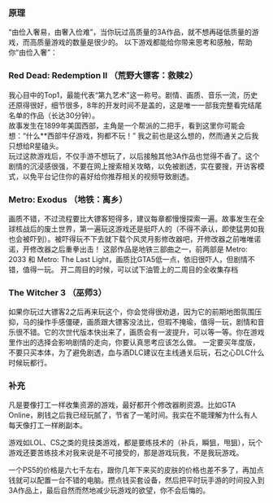 ### 原理

“由俭入奢易，由奢入俭难”，当你玩过高质量的3A作品，就不想再碰低质量的游戏，而高质量游戏的数量是很少的。
以下游戏都能给你带来思考和感触，帮助你“由俭入奢”：

### Red Dead: Redemption II （荒野大镖客：救赎2）
我心目中的Top1，最能代表“第九艺术”这一称号。剧情、画质、音乐一流，历史还原得很好，细节很多，8年的开发时间不是盖的，这是唯一一部我完整看完结尾名单的作品（长达30分钟）。  
故事发生在1899年美国西部，主角是一个帮派的二把手，看到这里你可能会想：“什么**西部牛仔游戏，狗都不玩！” 我之前也是这么想的，然而通关之后我只想给R星磕头。  
玩过这款游戏后，不仅手游不想玩了，以后接触其他3A作品也觉得不香了。这个剧情的沉浸感很强，不要在网上搜索相关攻略，以免被剧透，实在要搜，开访客模式，以免平台记住你的喜好给你推荐相关的视频导致剧透。  

### Metro: Exodus （地铁：离乡）

画质不错，不过流程要比大镖客短得多，建议每章都慢慢探索一遍。故事发生在全球核战后的废土世界，第一遍玩这游戏还是挺吓人的（不得不承认，即使猛男如我也会被吓到）。被吓得玩不下去就下载个风灵月影修改器吧，开修改器之前唯唯诺诺，开修改器之后重拳出击！
这部作品是地铁三部曲之一，前两部是 Metro: 2033 和 Metro: The Last Light，画质比GTA5低一点，依旧很吓人，但剧情不错，值得一玩。 开二周目的时候，可以试下油管上的二周目的全收集存档

### The Witcher 3 （巫师3）

如果你玩过大镖客2之后再来玩这个，你会觉得很劝退，因为它的前期地图氛围压抑，马的操作手感僵硬，画质跟大镖客没法比，但瑕不掩瑜，值得一玩，剧情和音乐很不错。它的次世代版本快出来了，画质会有一波提升，可以等一等。你在游戏里作出的选择会影响剧情的走向，你要认真思考应该怎么做。
一定要买年度版，不要只买本体，为了避免剧透，血与酒DLC建议在主线通关后玩，石之心DLC什么时候玩都行。

### 补充

凡是要像打工一样收集资源的游戏，最好都开个修改器刷资源。比如GTA Online，刷钱之后我已经玩腻了，节省了一笔时间。我实在不能理解为什么有人每天像打工一样刷副本。

游戏如LOL、CS之类的竞技类游戏，都是要练技术的（补兵，瞬狙，甩狙），玩个游戏还要苦练技术对我来说是不可接受的，那是游戏玩我，不是我玩游戏。

一个PS5的价格是六七千左右，跟你几年下来买的皮肤的价格也差不多了，再加点钱就可以配置一台不错的电脑。攒点钱买套设备，然后把平时玩手游的时间投入到3A作品上，最后自然而然地减少玩游戏的欲望，你不会后悔的。
